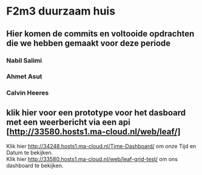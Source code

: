 # F2m3 duurzaam huis

## Hier komen de commits en voltooide opdrachten die we hebben gemaakt voor deze periode

### Nabil Salimi
### Ahmet Asut
### Calvin Heeres


## klik hier voor een prototype voor het dasboard met een weerbericht via een api [http://33580.hosts1.ma-cloud.nl/web/leaf/]

Klik hier <http://34248.hosts1.ma-cloud.nl/Time-Dashboard/> om onze Tijd en Datum te bekijken. <br>
Klik hier <http://33580.hosts1.ma-cloud.nl/web/leaf-grid-test/> om ons dashboard te bekijken. <br>


